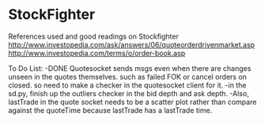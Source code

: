 # StockFighter
References used and good readings on Stockfighter 
http://www.investopedia.com/ask/answers/06/quoteorderdrivenmarket.asp
http://www.investopedia.com/terms/o/order-book.asp

To Do List:
	-DONE Quotesocket sends msgs even when there are changes unseen in the quotes themselves. such as failed FOK
	or cancel orders on closed. so need to make a checker in the quotesocket client for it.
	-in the sd.py, finish up the outliers checker in the bid depth and ask depth.
	-Also, lastTrade in the quote socket needs to be a scatter plot rather than compare against the quoteTime
	because lastTrade has a lastTrade time.